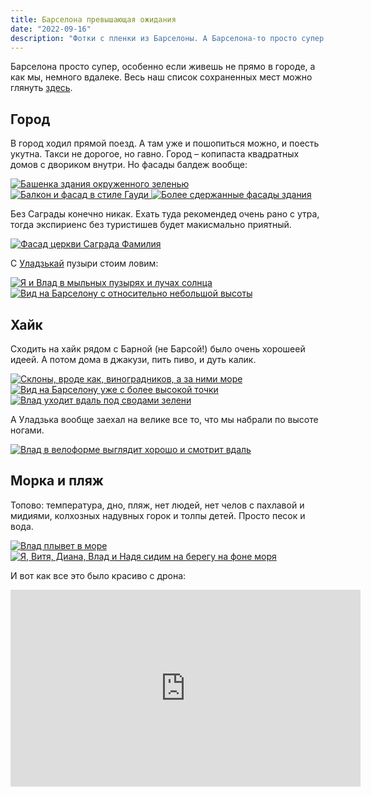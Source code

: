 ```yaml
---
title: Барселона превышающая ожидания
date: "2022-09-16"
description: "Фотки с пленки из Барселоны. А Барселона-то просто супер."
---
```


Барселона просто супер, особенно если живешь не прямо в городе, а как мы, немного вдалеке.
Весь наш список сохраненных мест можно глянуть <a href="https://goo.gl/maps/3GW9DWab5cP8c4iu8" target="_blank" rel="norferrer">здесь</a>.

## Город
В город ходил прямой поезд. А там уже и пошопиться можно, и поесть укутна. Такси не дорогое, но гавно. Город – копипаста квадратных домов с двориком внутри. Но фасады балдеж вообще:

<a href="https://dl.dropboxusercontent.com/s/trbhp6j3d4klvsc/1.jpeg?dl=0" target="_blank" rel="norferrer">
    <img src="https://dl.dropboxusercontent.com/s/h6warvgsz7727k7/1-imresizer.jpeg?dl=0" alt="Башенка здания окруженного зеленью" title="Башенка здания окруженного зеленью"/>
</a>

<a href="https://dl.dropboxusercontent.com/s/hxx2wvyr1fcl43b/2.jpeg?dl=0" target="_blank" rel="norferrer">
    <img src="https://dl.dropboxusercontent.com/s/ezmeupkbeysh4zy/2-imresizer.jpeg?dl=0" alt="Балкон и фасад в стиле Гауди" title="Балкон и фасад в стиле Гауди"/>
</a>

<a href="https://dl.dropboxusercontent.com/s/2pb108neibfzhq9/3.jpeg?dl=0" target="_blank" rel="norferrer">
    <img src="https://dl.dropboxusercontent.com/s/5qdkzvfhs4vh3ji/3-imresizer.jpeg?dl=0" alt="Более сдержанные фасады здания" title="Более сдержанные фасады здания"/>
</a>

Без Саграды конечно никак. Ехать туда рекомендед очень рано с утра, тогда экспириенс без туристишев будет макисмально приятный.

<a href="https://dl.dropboxusercontent.com/s/0g1ops56s62e5cz/4.jpeg?dl=0" target="_blank" rel="norferrer">
    <img src="https://dl.dropboxusercontent.com/s/3zfa2emxg8do4uy/4-imresizer.jpeg?dl=0" alt="Фасад церкви Саграда Фамилия" title="Фасад церкви Саграда Фамилия"/>
</a>

С <a href="https://www.instagram.com/sokolovsky_vl/" target="_blank" rel="norferrer">Уладзькай</a> пузыри стоим ловим:

<a href="https://dl.dropboxusercontent.com/s/q0ackkk1dtll5p4/5.jpeg?dl=0" target="_blank" rel="norferrer">
    <img src="https://dl.dropboxusercontent.com/s/1ft2wvhvjr4u84n/5-imresizer.jpeg?dl=0" alt="Я и Влад в мыльных пузырях и лучах солнца" title="Я и Влад в мыльных пузырях и лучах солнца"/>
</a>

<a href="https://dl.dropboxusercontent.com/s/xg5dwjxzj8fetsh/6.jpeg?dl=0" target="_blank" rel="norferrer">
    <img src="https://dl.dropboxusercontent.com/s/t27ivkb4yn214h4/6-imresizer.jpeg?dl=0" alt="Вид на Барселону с относительно небольшой высоты" title="Вид на Барселону с относительно небольшой высоты"/>
</a>

## Хайк

Сходить на хайк рядом с Барной (не Барсой!) было очень хорошеей идеей. А потом дома в джакузи, пить пиво, и дуть калик.

<a href="https://dl.dropboxusercontent.com/s/uw7wzawtvwv8le2/7.jpg?dl=0" target="_blank" rel="norferrer">
    <img src="https://dl.dropboxusercontent.com/s/iq8c1h2lapkgw6j/7-imresizer.jpeg?dl=0" alt="Склоны, вроде как, виноградников, а за ними море" title="Склоны, вроде как, виноградников, а за ними море"/>
</a>

<a href="https://dl.dropboxusercontent.com/s/ahghlg1vu0nexn8/8.jpeg?dl=0" target="_blank" rel="norferrer">
    <img src="https://dl.dropboxusercontent.com/s/nic5rk4ymcu6m8u/8-imresizer.jpeg?dl=0" alt="Вид на Барселону уже с более высокой точки" title="Вид на Барселону уже с более высокой точки"/>
</a>

<a href="https://dl.dropboxusercontent.com/s/1pg2cb23whpdf69/9.jpeg?dl=0" target="_blank" rel="norferrer">
    <img src="https://dl.dropboxusercontent.com/s/0crbwp2ha69mqvf/9-imresizer.jpeg?dl=0" alt="Влад уходит вдаль под сводами зелени" title="Влад уходит вдаль под сводами зелени"/>
</a>

А Уладзька вообще заехал на велике все то, что мы набрали по высоте ногами.

<a href="https://dl.dropboxusercontent.com/s/a0y6jtpeenhl5zu/10.jpg?dl=0" target="_blank" rel="norferrer">
    <img src="https://dl.dropboxusercontent.com/s/clhzwqax5g39r3y/10-imresizer.jpeg?dl=0" alt="Влад в велоформе выглядит хорошо и смотрит вдаль" title="Влад в велоформе выглядит хорошо и смотрит вдаль"/>
</a>

## Морка и пляж

Топово: температура, дно, пляж, нет людей, нет челов с пахлавой и мидиями, колхозных надувных горок и толпы детей. Просто песок и вода.

<a href="https://dl.dropboxusercontent.com/s/izyy7bjl22lgzea/11.jpeg?dl=0" target="_blank" rel="norferrer">
    <img src="https://dl.dropboxusercontent.com/s/tw4sp5psx8r3new/11-imresizer.jpeg?dl=0" alt="Влад плывет в море" title="Влад плывет в море"/>
</a>

<a href="https://dl.dropboxusercontent.com/s/u7il6vy8ef1bonl/12.jpeg?dl=0" target="_blank" rel="norferrer">
    <img src="https://dl.dropboxusercontent.com/s/kgw7x8hv60paopn/12-imresizer.jpeg?dl=0" alt="Я, Витя, Диана, Влад и Надя сидим на берегу на фоне моря" title="Я, Витя, Диана, Влад и Надя сидим на берегу на фоне моря"/>
</a>

И вот как все это было красиво с дрона:
<iframe width="560" height="315" src="https://www.youtube.com/embed/zyk6rgsivkE" title="YouTube video player" frameborder="0" allow="accelerometer; autoplay; clipboard-write; encrypted-media; gyroscope; picture-in-picture; web-share" allowfullscreen></iframe>
